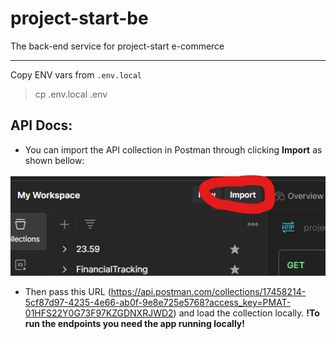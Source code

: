 # project-start-be
The back-end service for project-start e-commerce

---

Copy ENV vars from `.env.local`

> cp .env.local .env

## API Docs:

- You can import the API collection in Postman through clicking **Import** as shown bellow:

![Image](./assets/import%20image.png)

- Then pass this URL (https://api.postman.com/collections/17458214-5cf87d97-4235-4e66-ab0f-9e8e725e5768?access_key=PMAT-01HFS22Y0G73F97KZGDNXRJWD2) and load the collection locally. **!To run the endpoints you need the app running locally!**